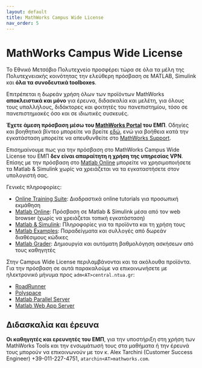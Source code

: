 ```yaml
---
layout: default
title: MathWorks Campus Wide License
nav_order: 5
---
```


# MathWorks Campus Wide License

Το Εθνικό Μετσόβιο Πολυτεχνείο προσφέρει τώρα σε όλα τα μέλη της
Πολυτεχνειακής κοινότητας την ελεύθερη πρόσβαση σε MATLAB, Simulink και **όλα
τα συνοδευτικά toolboxes**.

Επιτρέπεται η δωρεάν χρήση όλων των προϊόντων MathWorks **αποκλειστικά και
μόνο** για έρευνα, διδασκαλία και μελέτη, για όλους τους υπαλλήλους, διδάκτορες
και φοιτητές του πανεπιστημίου, τόσο σε πανεπιστημιακές όσο και σε ιδιωτικές
συσκευές.

**Έχετε άμεση πρόσβαση μέσω του [MathWorks
Portal](https://www.mathworks.com/academia/tah-portal/ntua-31572547.html) του
ΕΜΠ**. Οδηγίες και βοηθητικά βίντεο μπορείτε να βρείτε
[εδώ](https://www.mathworks.com/academia/campus/resources/quick-start.html),
ενώ για βοήθεια κατά την εγκατάσταση μπορείτε να απευθυνθείτε στο [MathWorks
Support](https://ch.mathworks.com/de/support/contact_us.html#CH).

Επισημαίνουμε πως για την πρόσβαση στο MathWorks Campus Wide License του ΕΜΠ
**δεν είναι απαραίτητη η χρήση της υπηρεσίας VPN**. Επίσης με την πρόσβαση στο
[Matlab Online](https://www.mathworks.com/products/matlab-online.html) μπορείτε
να χρησιμοποιήσετε τα Matlab & Simulink χωρίς να χρειάζεται να τα εγκαταστήσετε
στον υπολογιστή σας.

Γενικές πληροφορίες:

- [Online Training Suite](https://matlabacademy.mathworks.com/): Διαδραστικά
  online tutorials για προσωπική εκμάθηση
- [Matlab Online](https://www.mathworks.com/products/matlab-online.html):
  Πρόσβαση σε Matlab & Simulink μέσα από τον web browser (χωρίς να χρειάζεται
  τοπική εγκατάσταση)
- [Matlab & Simulink](https://de.mathworks.com/solutions.html): Πληροφορίες για
  τα προϊόντα και τη χρήση τους
- [Matlab Examples](https://de.mathworks.com/help/examples.html): Παραδείγματα
  και συλλογές από δωρεάν διαθέσιμους κώδικες
- [Matlab Grader](https://de.mathworks.com/products/matlab-grader.html):
  Δημιουργία και αυτόματη βαθμολόγηση ασκήσεων από τους καθηγητές

Στην Campus Wide License περιλαμβάνονται και τα ακόλουθα προϊόντα. Για την
πρόσβαση σε αυτά παρακαλούμε να επικοινωνήσετε με ηλεκτρονικό μήνυμα προς
`adm<AT>central.ntua.gr`:

- [RoadRunner](https://www.mathworks.com/products/roadrunner.html)
- [Polyspace](https://www.mathworks.com/products/polyspace.html)
- [Matlab Parallel Server](https://www.mathworks.com/products/matlab-parallel-server.html)
- [Matlab Web App Server](https://www.mathworks.com/products/matlab-web-app-server.html)

## Διδασκαλία και έρευνα

**Οι καθηγητές και ερευνητές του ΕΜΠ**, για την υποστήριξη στη χρήση των
MathWorks Tools και την ενσωμάτωσή τους στα μαθήματα ή την έρευνά τους μπορούν
να επικοινωνούν με τον κ. Alex Tarchini (Customer Success Engineer)
+39-011-227-4751, `atarchin<ΑΤ>mathworks.com`.
